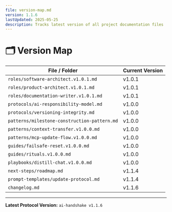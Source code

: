 ```yaml
---
file: version-map.md
version: 1.1.6
lastUpdated: 2025-05-25
description: Tracks latest version of all project documentation files
---
```


# 🗂️ Version Map

| File / Folder                                       | Current Version |
|----------------------------------------------------|-----------------|
| `roles/software-architect.v1.0.1.md`               | v1.0.1          |
| `roles/product-architect.v1.0.1.md`                | v1.0.1          |
| `roles/documentation-writer.v1.0.1.md`             | v1.0.1          |
| `protocols/ai-responsibility-model.md`             | v1.0.0          |
| `protocols/versioning-integrity.md`                | v1.0.0          |
| `patterns/milestone-construction-pattern.md`       | v1.0.0          |
| `patterns/context-transfer.v1.0.0.md`              | v1.0.0          |
| `patterns/mcp-update-flow.v1.0.0.md`               | v1.0.0          |
| `guides/failsafe-reset.v1.0.0.md`                  | v1.0.0          |
| `guides/rituals.v1.0.0.md`                         | v1.0.0          |
| `playbooks/distill-chat.v1.0.0.md`                 | v1.0.0          |
| `next-steps/roadmap.md`                            | v1.1.4          |
| `prompt-templates/update-protocol.md`              | v1.1.4          |
| `changelog.md`                                     | v1.1.6          |

---

**Latest Protocol Version:** `ai-handshake v1.1.6`
